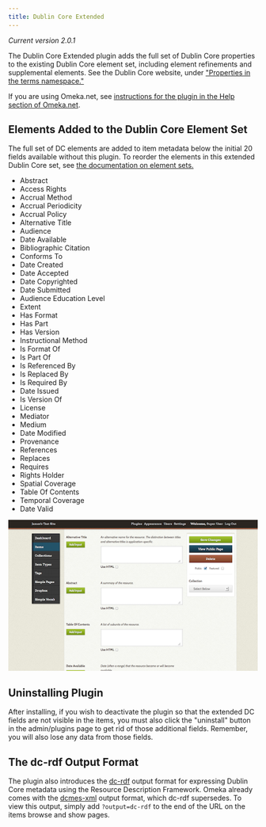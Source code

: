 ```yaml
---
title: Dublin Core Extended
---
```

*Current version 2.0.1*

The Dublin Core Extended plugin adds the full set of Dublin Core properties to the existing Dublin Core element set, including element refinements and supplemental elements. See the Dublin Core website, under ["Properties in the terms namespace."](http://dublincore.org/documents/dcmi-terms/#H2)

If you are using Omeka.net, see [instructions for the plugin in the Help section of Omeka.net](http://info.omeka.net/build-a-website/manage-themes-and-plugins/dublin-core-extended/).

Elements Added to the Dublin Core Element Set 
---------------------------------------------------------------
The full set of DC elements are added to item metadata below the initial 20 fields available without this plugin. To reorder the elements in this extended Dublin Core set, see
[the documentation on element sets.](../Admin/Settings/Element_Sets)

-   Abstract
-   Access Rights
-   Accrual Method
-   Accrual Periodicity
-   Accrual Policy
-   Alternative Title
-   Audience
-   Date Available
-   Bibliographic Citation
-   Conforms To
-   Date Created
-   Date Accepted
-   Date Copyrighted
-   Date Submitted
-   Audience Education Level
-   Extent
-   Has Format
-   Has Part
-   Has Version
-   Instructional Method
-   Is Format Of
-   Is Part Of
-   Is Referenced By
-   Is Replaced By
-   Is Required By
-   Date Issued
-   Is Version Of
-   License
-   Mediator
-   Medium
-   Date Modified
-   Provenance
-   References
-   Replaces
-   Requires
-   Rights Holder
-   Spatial Coverage
-   Table Of Contents
-   Temporal Coverage
-   Date Valid

![DCExtended.png](../doc_files/plugin_images/DCExtended.png)

Uninstalling Plugin 
-------------------------------------------------------------
After installing, if you wish to deactivate the plugin so that the extended DC fields are not visible in the items, you must also click the "uninstall" button in the admin/plugins page to get rid of those additional fields. Remember, you will also lose any data from those fields.

The dc-rdf Output Format 
---------------------------------------------------------------
The plugin also introduces the [dc-rdf](http://dublincore.org/documents/dc-rdf/) output format for expressing Dublin Core metadata using the Resource Description Framework. Omeka already comes with the [dcmes-xml](http://dublincore.org/documents/dcmes-xml/) output format, which dc-rdf supersedes. To view this output, simply add `?output=dc-rdf` to the end of the URL on the items browse and show pages.
